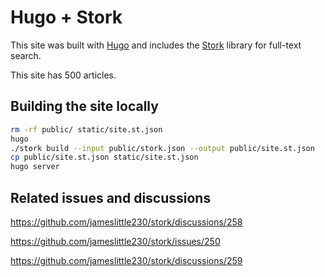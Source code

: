 # Hugo + Stork

This site was built with [Hugo](https://gohugo.io/) and includes the [Stork](https://stork-search.net/) library for full-text search.

This site has 500 articles.

## Building the site locally

```bash
rm -rf public/ static/site.st.json
hugo
./stork build --input public/stork.json --output public/site.st.json
cp public/site.st.json static/site.st.json
hugo server
```

## Related issues and discussions

https://github.com/jameslittle230/stork/discussions/258

https://github.com/jameslittle230/stork/issues/250

https://github.com/jameslittle230/stork/discussions/259
